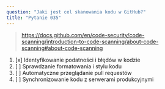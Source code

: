 ```yaml
---
question: "Jaki jest cel skanowania kodu w GitHub?"
title: "Pytanie 035"
---
```


> https://docs.github.com/en/code-security/code-scanning/introduction-to-code-scanning/about-code-scanning#about-code-scanning
1. [x] Identyfikowanie podatności i błędów w kodzie
1. [ ] Sprawdzanie formatowania i stylu kodu
1. [ ] Automatyczne przeglądanie pull requestów
1. [ ] Synchronizowanie kodu z serwerami produkcyjnymi
